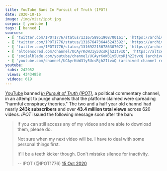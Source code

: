 ```yaml
---
title: YouTube Bans In Pursuit of Truth (IPOT)
date: 2020-10-15
image: /img/misc/ipot.jpg
corpos: [ youtube ]
tags: [ banned ]
sources:
 - [ 'twitter.com/IPOT1776/status/1316758951908700161', 'https://archive.is/MtkrW' ]
 - [ 'twitter.com/IPOT1776/status/1316764736445243392', 'https://archive.is/oVj3Y' ]
 - [ 'twitter.com/IPOT1776/status/1316922156786307072', 'https://archive.is/OyEtk' ]
 - [ 'altcensored.com/channel/UCAyrKoW31y5UcsRjh2ItvxQ', 'https://altcensored.com/channel/UCAyrKoW31y5UcsRjh2ItvxQ' ]
 - [ 'socialblade.com/youtube/channel/UCAyrKoW31y5UcsRjh2ItvxQ (archived)', 'https://archive.is/TMi4E' ]
 - [ 'youtube.com/channel/UCAyrKoW31y5UcsRjh2ItvxQ (archived channel removal notice)', 'https://archive.is/0omjC/image' ]
youtube:
 subs: 242952
 views: 43434858
 videos: 619
---
```


[YouTube](/youtube/) banned [_In Pursuit of Truth
(IPOT)_](https://www.bitchute.com/channel/Xe2ztraIRXRX/), a political
commentary channel, in an attempt to purge channels that the platform claimed
were spreading "harmful conspiracy theories." The two and a half year old
channel had nearly **243k subscribers** and over **43.4 million total views**
across 620 videos. _IPOT_ issued the following message soon after the ban:

> If you can still access any of my videos and are able to download them,
> please do.
>
> Not sure when my next video will be. I have to deal with some personal things
> first.
>
> It'll be a teeth kicker though.  Don't mistake silence for inactivity.
>
> -- IPOT (@IPOT1776) [15 Oct 2020](https://archive.is/oVj3Y)
